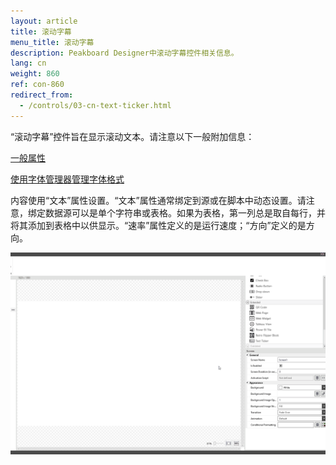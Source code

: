 ```yaml
---
layout: article
title: 滚动字幕
menu_title: 滚动字幕
description: Peakboard Designer中滚动字幕控件相关信息。
lang: cn
weight: 860
ref: con-860
redirect_from:
  - /controls/03-cn-text-ticker.html
---
```


“滚动字幕”控件旨在显示滚动文本。请注意以下一般附加信息：

[一般属性](/controls/01-cn-general-properties.html)

[使用字体管理器管理字体格式](/misc/04-cn-fonts.html)

内容使用“文本”属性设置。“文本”属性通常绑定到源或在脚本中动态设置。请注意，绑定数据源可以是单个字符串或表格。如果为表格，第一列总是取自每行，并将其添加到表格中以供显示。“速率”属性定义的是运行速度；“方向”定义的是方向。

![image_1](/assets/images/Controls/Text-Ticker/textticker02.gif)